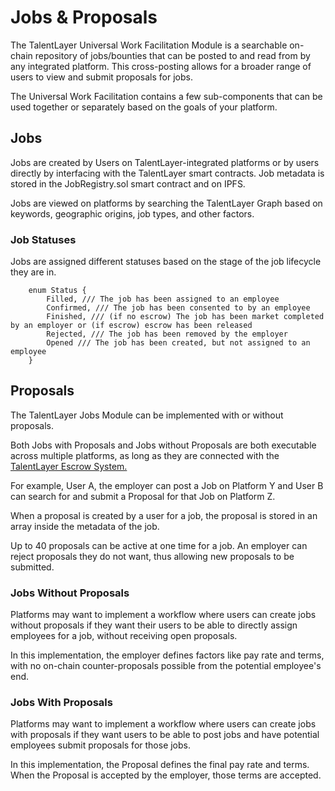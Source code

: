 # Jobs & Proposals

The TalentLayer Universal Work Facilitation Module is a searchable on-chain repository of jobs/bounties that can be posted to and read from by any integrated platform. This cross-posting allows for a broader range of users to view and submit proposals for jobs.&#x20;

The Universal Work Facilitation contains a few sub-components that can be used together or separately based on the goals of your platform.&#x20;

## Jobs

Jobs are created by Users on TalentLayer-integrated platforms or by users directly by interfacing with the TalentLayer smart contracts. Job metadata is stored in the JobRegistry.sol smart contract and on IPFS.&#x20;

Jobs are viewed on platforms by searching the TalentLayer Graph based on keywords, geographic origins, job types, and other factors.&#x20;

### Job Statuses

Jobs are assigned different statuses based on the stage of the job lifecycle they are in.&#x20;

```
    enum Status {
        Filled, /// The job has been assigned to an employee
        Confirmed, /// The job has been consented to by an employee
        Finished, /// (if no escrow) The job has been market completed by an employer or (if escrow) escrow has been released 
        Rejected, /// The job has been removed by the employer
        Opened /// The job has been created, but not assigned to an employee
    }
```

## Proposals

The TalentLayer Jobs Module can be implemented with or without proposals.

Both Jobs with Proposals and Jobs without Proposals are both executable across multiple platforms, as long as they are connected with the [TalentLayer Escrow System.](escrow-and-dispute-system.md)&#x20;

For example, User A, the employer can post a Job on Platform Y and User B can search for and submit a Proposal for that Job on Platform Z.

When a proposal is created by a user for a job, the proposal is stored in an array inside the metadata of the job.&#x20;

Up to 40 proposals can be active at one time for a job. An employer can reject proposals they do not want, thus allowing new proposals to be submitted.&#x20;

### Jobs Without Proposals

Platforms may want to implement a workflow where users can create jobs without proposals if they want their users to be able to directly assign employees for a job, without receiving open proposals.&#x20;

In this implementation, the employer defines factors like pay rate and terms, with no on-chain counter-proposals possible from the potential employee's end.&#x20;

### Jobs With Proposals

Platforms may want to implement a workflow where users can create jobs with proposals if they want users to be able to post jobs and have potential employees submit proposals for those jobs.&#x20;

In this implementation, the Proposal defines the final pay rate and terms. When the Proposal is accepted by the employer, those terms are accepted.&#x20;
